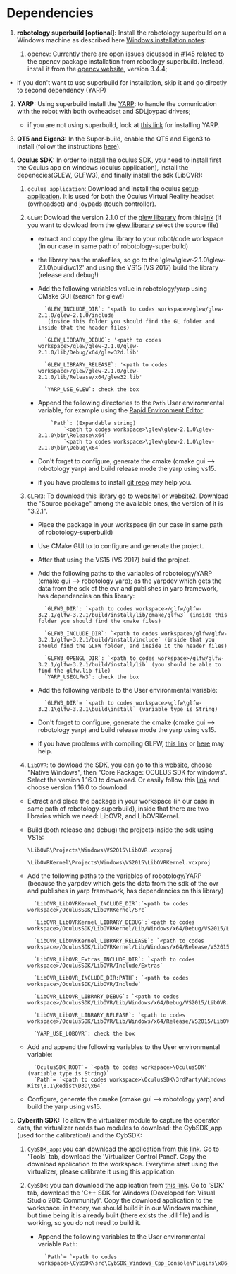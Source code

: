# Dependencies
 1. **robotology superbuild [optional]:** Install the robotology superbuild on a Windows machine as described here [Windows installation notes](https://github.com/robotology/robotology-superbuild#windows):

    1. opencv: Currently there are open issues dicussed in [#145](https://github.com/robotology/robotology-superbuild/issues/145) related to the opencv package installation from robotlogy superbuild. Instead, install it from the [opencv website](https://opencv.org/releases.html), version 3.4.4;

   + if you don't want to use superbuild for installation, skip it and go directly to second dependency (YARP)
2. **YARP:** Using superbuild install the [YARP](http://www.yarp.it/): to handle the comunication with the robot with both ovrheadset and SDLjoypad drivers;

   + if you are not using superbuild, look at [this link](http://www.yarp.it/) for installing YARP.

3. **QT5 and Eigen3:** In the Super-build, enable the QT5 and Eigen3 to install (follow the instructions [here](https://github.com/robotology/robotology-superbuild#system-libraries)).

4. **Oculus SDK:** In order to install the oculus SDK, you need to install first the Oculus app on windows (oculus application), install the depenecies(GLEW, GLFW3), and finally install the sdk (LibOVR):

   1. `oculus application`: Download and install the oculus [setup application](https://www.oculus.com/setup/). It is used for both the Oculus Virtual Reality headset (ovrheadset) and joypads (touch controller).
          
   2. `GLEW`: Dowload the version 2.1.0 of the [glew libarary](http://glew.sourceforge.net/index.html) from this[link](https://sourceforge.net/projects/glew/files/glew/2.1.0/) (if you want to dowload from the [glew libarary](http://glew.sourceforge.net/index.html) select the source file)
     
      - extract and copy the glew library to your robot/code workspace (in our case in same path of robotology-superbuild)
      
      - the library has the makefiles, so go to the 'glew\glew-2.1.0\glew-2.1.0\build\vc12' and using the VS15 (VS 2017) build the library (release and debug!)
      
      - Add the following variables value in robotology/yarp using CMake GUI (search for glew!)
      
              `GLEW_INCLUDE_DIR`: '<path to codes workspace>/glew/glew-2.1.0/glew-2.1.0/include
               (inside this folder you should find the GL folder and inside that the header files)
          
              `GLEW_LIBRARY_DEBUG`: '<path to codes workspace>/glew/glew-2.1.0/glew-2.1.0/lib/Debug/x64/glew32d.lib'
          
              `GLEW_LIBRARY_RELEASE`: '<path to codes workspace>/glew/glew-2.1.0/glew-2.1.0/lib/Release/x64/glew32.lib'
              
              `YARP_USE_GLEW`: check the box
         
      - Append the following directories to the `Path` User environmental variable, for example using the [Rapid Environment Editor](https://www.rapidee.com):
      
                `Path`: (Expandable string)
                    `<path to codes workspace>\glew\glew-2.1.0\glew-2.1.0\bin\Release\x64`
                    `<path to codes workspace>\glew\glew-2.1.0\glew-2.1.0\bin\Debug\x64`
  
  
      - Don't forget to configure, generate the cmake (cmake gui --> robotology yarp) and build release mode the yarp using vs15.  
      
      - if you have problems to install [git repo](https://github.com/nigels-com/glew) may help you. 
     
     
   3. `GLFW3`: To download this library go to [website1](https://www.glfw.org/) or [website2](https://www.glfw.org/download.html). Download the "Source package" among the available ones, the version of it is "3.2.1".
     

      - Place the package in your workspace (in our case in same path of robotology-superbuild)
          

      - Use CMake GUI to to configure and generate the project.
          

      - After that using the VS15 (VS 2017) build the project.
          

      - Add the following paths to the variables of robotology/YARP (cmake gui --> robotology yarp); as the yarpdev which gets the data from the sdk of the ovr and publishes in yarp framework, has dependencies on this library:
         
              `GLFW3_DIR`: `<path to codes workspace>/glfw/glfw-3.2.1/glfw-3.2.1/build/install/lib/cmake/glfw3` (inside this folder you should find the cmake files)
          
              `GLFW3_INCLUDE_DIR`: `<path to codes workspace>/glfw/glfw-3.2.1/glfw-3.2.1/build/install/include` (inside that you should find the GLFW folder, and inside it the header files)
          
              `GLFW3_OPENGL_DIR`: `<path to codes workspace>/glfw/glfw-3.2.1/glfw-3.2.1/build/install/lib` (you should be able to find the glfw.lib file)
              `YARP_USEGLFW3`: check the box

      - Add the following varibale to the User environmental variable:
             
              `GLFW3_DIR`= `<path to codes workspace>\glfw\glfw-3.2.1\glfw-3.2.1\build\install` (variable type is String)
             
      - Don't forget to configure, generate the cmake (cmake gui --> robotology yarp) and build release mode the yarp using vs15.  
             
      - if you have problems with compiling GLFW, [this link](https://www.glfw.org/docs/latest/compile_guide.html#compile_generate) or [here](https://github.com/nigels-com/glew) may help.
          
          
    4. `LibOVR`: to dowload the SDK, you can go to [this website](https://developer.oculus.com/downloads/), choose "Native Windows", then "Core Package: OCULUS SDK for windows". Select the version 1.16.0 to download. Or easily follow this [link](https://developer.oculus.com/downloads/package/oculus-sdk-for-windows/1.16.0/) and choose version 1.16.0 to download.
    
      - Extract and place the package in your workspace (in our case in same path of robotology-superbuild), inside that there are two libraries which we need: LibOVR, and LibOVRKernel.
      
      - Build (both release and debug) the projects inside the sdk using VS15: 
        
        `\LibOVR\Projects\Windows\VS2015\LibOVR.vcxproj`
        
        `\LibOVRKernel\Projects\Windows\VS2015\LibOVRKernel.vcxproj`
      
      - Add the following paths to the variables of robotology/YARP (because the yarpdev which gets the data from the sdk of the ovr and publishes in yarp framework, has dependencies on this library)
          
          
              `LibOVR_LibOVRKernel_INCLUDE_DIR`:`<path to codes workspace>/OculusSDK/LibOVRKernel/Src`
              
              `LibOVR_LibOVRKernel_LIBRARY_DEBUG`:`<path to codes workspace>/OculusSDK/LibOVRKernel/Lib/Windows/x64/Debug/VS2015/LibOVRKernel.lib`

              `LibOVR_LibOVRKernel_LIBRARY_RELEASE`: `<path to codes workspace>/OculusSDK/LibOVRKernel/Lib/Windows/x64/Release/VS2015/LibOVRKernel.lib`

              `LibOVR_LibOVR_Extras_INCLUDE_DIR`: `<path to codes workspace>/OculusSDK/LibOVR/Include/Extras`

              `LibOVR_LibOVR_INCLUDE_DIR:PATH`: `<path to codes workspace>/OculusSDK/LibOVR/Include`

              `LibOVR_LibOVR_LIBRARY_DEBUG`: `<path to codes workspace>/OculusSDK/LibOVR/Lib/Windows/x64/Debug/VS2015/LibOVR.lib`

              `LibOVR_LibOVR_LIBRARY_RELEASE`: `<path to codes workspace>/OculusSDK/LibOVR/Lib/Windows/x64/Release/VS2015/LibOVR.lib`

              `YARP_USE_LOBOVR`: check the box

      - Add and append the following variables to the User environmental variable:
             
              `OculusSDK_ROOT`= `<path to codes workspace>\OculusSDK' (variable type is String)`
              `Path`= `<path to codes workspace>\OculusSDK\3rdParty\Windows Kits\8.1\Redist\D3D\x64`
              
             
      - Configure, generate the cmake (cmake gui --> robotology yarp) and build the yarp using vs15.


5. **Cyberith SDK:**   To allow the virtualizer module to capture the operator data, the virtualizer needs two modules to download: the CybSDK_app (used for the calibration!) and the CybSDK:

   1. `CybSDK_app`: you can download the application from [this link](https://developer.cyberith.com/downloads). Go to 'Tools' tab, download the 'Virtualizer Control Panel'. Copy the download application to the workspace. Everytime start using the virtualizer, please calibrate it using this application.
     
   2. `CybSDK`: you can download the application from [this link](https://developer.cyberith.com/downloads). Go to 'SDK' tab, download the 'C++ SDK for Windows (Developed for: Visual Studio 2015 Community)'. Copy the download application to the workspace. in theory, we should build it in our Windows machine, but time being it is already built (there exists the .dll file) and is working, so you do not need to build it.
   
      - Append the following variables to the User environmental variable `Path`:
             
              `Path`= `<path to codes workspace>\CybSDK\src\CybSDK_Windows_Cpp_Console\Plugins\x86_64`

